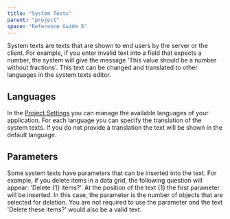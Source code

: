 ```yaml
---
title: "System Texts"
parent: "project"
space: "Reference Guide 5"
---
```



System texts are texts that are shown to end users by the server or the client. For example, if you enter invalid text into a field that expects a number, the system will give the message 'This value should be a number without fractions'. This text can be changed and translated to other languages in the system texts editor.

## Languages

In the [Project Settings](/refguide5/project-settings) you can manage the available languages of your application. For each language you can specify the translation of the system texts. If you do not provide a translation the text will be shown in the default language.

## Parameters

Some system texts have parameters that can be inserted into the text. For example, if you delete items in a data grid, the following question will appear: 'Delete {1} items?'. At the position of the text {1} the first parameter will be inserted. In this case, the parameter is the number of objects that are selected for deletion. You are not required to use the parameter and the text 'Delete these items?' would also be a valid text.
